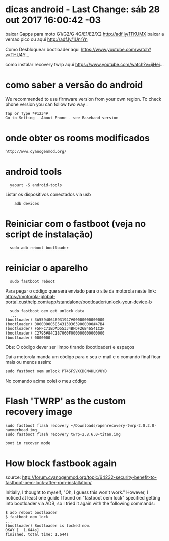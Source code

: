 # dicas android - Last Change: sáb 28 out 2017 16:00:42 -03

baixar Gapps para moto G1/G2/G 4G/E1/E2/X2 http://adf.ly/1TKUMX baixar a versao pico ou aqui http://adf.ly/1UnrYn

Como Desbloquear bootloader aqui https://www.youtube.com/watch?v=THU4Y...

como instalar recovery twrp aqui https://www.youtube.com/watch?v=ijHei...

# como saber a versão do android

We recommended to use firmware version from your own region.
To check phone version you can follow two way :

    Tap or Type *#1234#
    Go to Setting - About Phone - see Baseband version

# onde obter os rooms modificados

	http://www.cyanogenmod.org/

# android tools

      yaourt -S android-tools

Listar os dispositivos conectados via usb

        adb devices

# Reiniciar com o fastboot (veja no script de instalação)

      sudo adb reboot bootloader

# reiniciar o aparelho

      sudo fastboot reboot

Para pegar o código que será enviado para o site da motorola
neste link: https://motorola-global-portal.custhelp.com/app/standalone/bootloader/unlock-your-device-b

      sudo fastboot oem get_unlock_data
      ...
    (bootloader) 3A55940646931947#00000000000000
    (bootloader) 00000000585431303639000000#47B4
    (bootloader) F5FFC71EDAD55334BFDF26B46541C2F
    (bootloader) C2795#84C187060F000000000000000
    (bootloader) 0000000

Obs: O código dever ser limpo tirando (bootloader)  e espaços

Daí a motorola manda um código para o seu e-mail
e o comando final ficar mais ou menos assim:

    sudo fastboot oem unlock PT4SFSVXCDCN4HLKVUYD

No comando acima colei o meu código

# Flash 'TWRP' as the custom recovery image

    sudo fastboot flash recovery ~/Downloads/openrecovery-twrp-2.8.2.0-hammerhead.img
    sudo fastboot flash recovery twrp-2.8.6.0-titan.img

    boot in recover mode


# How block fastbook again

source: http://forum.cyanogenmod.org/topic/64232-security-benefit-to-fastboot-oem-lock-after-rom-installation/

Initially, I thought to myself, "Oh, I guess this won't work." However, I
noticed at least one guide I found on "fastboot oem lock" specified getting
into bootloader via ADB, so I tried it again with the following commands:

    $ adb reboot bootloader
    $ fastboot oem lock
    ...
    (bootloader) Bootloader is locked now.
    OKAY [  1.644s]
    finished. total time: 1.644s
